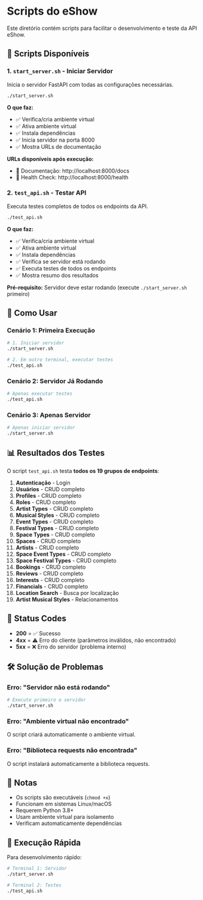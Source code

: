 # Scripts do eShow

Este diretório contém scripts para facilitar o desenvolvimento e teste da API eShow.

## 🚀 Scripts Disponíveis

### 1. `start_server.sh` - Iniciar Servidor
Inicia o servidor FastAPI com todas as configurações necessárias.

```bash
./start_server.sh
```

**O que faz:**
- ✅ Verifica/cria ambiente virtual
- ✅ Ativa ambiente virtual
- ✅ Instala dependências
- ✅ Inicia servidor na porta 8000
- ✅ Mostra URLs de documentação

**URLs disponíveis após execução:**
- 📖 Documentação: http://localhost:8000/docs
- 🏥 Health Check: http://localhost:8000/health

### 2. `test_api.sh` - Testar API
Executa testes completos de todos os endpoints da API.

```bash
./test_api.sh
```

**O que faz:**
- ✅ Verifica/cria ambiente virtual
- ✅ Ativa ambiente virtual
- ✅ Instala dependências
- ✅ Verifica se servidor está rodando
- ✅ Executa testes de todos os endpoints
- ✅ Mostra resumo dos resultados

**Pré-requisito:** Servidor deve estar rodando (execute `./start_server.sh` primeiro)

## 🔧 Como Usar

### Cenário 1: Primeira Execução
```bash
# 1. Iniciar servidor
./start_server.sh

# 2. Em outro terminal, executar testes
./test_api.sh
```

### Cenário 2: Servidor Já Rodando
```bash
# Apenas executar testes
./test_api.sh
```

### Cenário 3: Apenas Servidor
```bash
# Apenas iniciar servidor
./start_server.sh
```

## 📊 Resultados dos Testes

O script `test_api.sh` testa **todos os 19 grupos de endpoints**:

1. **Autenticação** - Login
2. **Usuários** - CRUD completo
3. **Profiles** - CRUD completo
4. **Roles** - CRUD completo
5. **Artist Types** - CRUD completo
6. **Musical Styles** - CRUD completo
7. **Event Types** - CRUD completo
8. **Festival Types** - CRUD completo
9. **Space Types** - CRUD completo
10. **Spaces** - CRUD completo
11. **Artists** - CRUD completo
12. **Space Event Types** - CRUD completo
13. **Space Festival Types** - CRUD completo
14. **Bookings** - CRUD completo
15. **Reviews** - CRUD completo
16. **Interests** - CRUD completo
17. **Financials** - CRUD completo
18. **Location Search** - Busca por localização
19. **Artist Musical Styles** - Relacionamentos

## 🎯 Status Codes

- **200** = ✅ Sucesso
- **4xx** = ⚠️ Erro do cliente (parâmetros inválidos, não encontrado)
- **5xx** = ❌ Erro do servidor (problema interno)

## 🛠️ Solução de Problemas

### Erro: "Servidor não está rodando"
```bash
# Execute primeiro o servidor
./start_server.sh
```

### Erro: "Ambiente virtual não encontrado"
O script criará automaticamente o ambiente virtual.

### Erro: "Biblioteca requests não encontrada"
O script instalará automaticamente a biblioteca requests.

## 📝 Notas

- Os scripts são executáveis (`chmod +x`)
- Funcionam em sistemas Linux/macOS
- Requerem Python 3.8+
- Usam ambiente virtual para isolamento
- Verificam automaticamente dependências

## 🔄 Execução Rápida

Para desenvolvimento rápido:
```bash
# Terminal 1: Servidor
./start_server.sh

# Terminal 2: Testes
./test_api.sh
``` 